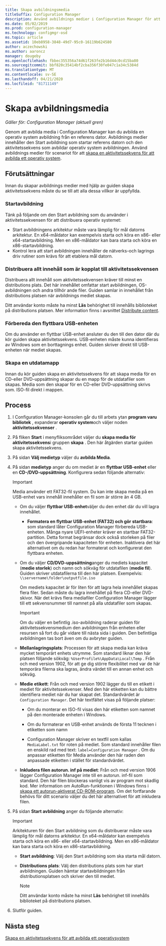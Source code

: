 ```yaml
---
title: Skapa avbildningsmedia
titleSuffix: Configuration Manager
description: Använd avbildnings medier i Configuration Manager för att avbilda en operativ system avbildning från en referens dator.
ms.date: 05/02/2019
ms.prod: configuration-manager
ms.technology: configmgr-osd
ms.topic: article
ms.assetid: 10eb8958-3848-49d7-95c0-16119b624580
author: aczechowski
ms.author: aaroncz
manager: dougeby
ms.openlocfilehash: fbbec355356a74d61f263fe2b16d44c0cd15ba80
ms.sourcegitcommit: bbf820c35414bf2cba356f30fe047c1a34c5384d
ms.translationtype: MT
ms.contentlocale: sv-SE
ms.lasthandoff: 04/21/2020
ms.locfileid: "81711149"
---
```

# <a name="create-capture-media"></a>Skapa avbildningsmedia

*Gäller för: Configuration Manager (aktuell gren)*

Genom att avbilda media i Configuration Manager kan du avbilda en operativ system avbildning från en referens dator. Avbildnings medier innehåller den Start avbildning som startar referens datorn och den aktivitetssekvens som avbildar operativ system avbildningen. Använd avbildnings medier för scenariot för att [skapa en aktivitetssekvens för att avbilda ett operativ system](create-a-task-sequence-to-capture-an-operating-system.md).  


## <a name="prerequisites"></a>Förutsättningar

Innan du skapar avbildnings medier med hjälp av guiden skapa aktivitetssekvens måste du se till att alla dessa villkor är uppfyllda.

### <a name="boot-image"></a>Startavbildning

Tänk på följande om den Start avbildning som du använder i aktivitetssekvensen för att distribuera operativ systemet:

- Start avbildningens arkitektur måste vara lämplig för mål datorns arkitektur. En x64-måldator kan exempelvis starta och köra en x86- eller x64-startavbildning. Men en x86-måldator kan bara starta och köra en x86-startavbildning.
- Kontrol lera att start avbildningen innehåller de nätverks-och lagrings driv rutiner som krävs för att etablera mål datorn.

### <a name="distribute-all-content-associated-with-the-task-sequence"></a>Distribuera allt innehåll som är kopplat till aktivitetssekvensen

Distribuera allt innehåll som aktivitetssekvensen kräver till minst en distributions plats. Det här innehållet omfattar start avbildningen, OS-avbildningen och andra tillhör ande filer. Guiden samlar in innehållet från distributions platsen när avbildnings mediet skapas.

Ditt användar konto måste ha minst **Läs** behörighet till innehålls biblioteket på distributions platsen. Mer information finns i avsnittet [Distribute content](../../core/servers/deploy/configure/deploy-and-manage-content.md#bkmk_distribute).

### <a name="prepare-the-removable-usb-drive"></a>Förbereda den flyttbara USB-enheten

Om du använder en flyttbar USB-enhet ansluter du den till den dator där du kör guiden skapa aktivitetssekvens. USB-enheten måste kunna identifieras av Windows som en borttagnings enhet. Guiden skriver direkt till USB-enheten när mediet skapas.

### <a name="create-an-output-folder"></a>Skapa en utdatamapp

Innan du kör guiden skapa en aktivitetssekvens för att skapa media för en CD-eller DVD-uppsättning skapar du en mapp för de utdatafiler som skapas. Media som den skapar för en CD-eller DVD-uppsättning skrivs som. ISO-fil direkt i mappen.


## <a name="process"></a>Process

1. I Configuration Manager-konsolen går du till arbets ytan **program varu bibliotek** , expanderar **operativ system**och väljer noden **aktivitetssekvenser** .  

2. På fliken **Start** i menyfliksområdet väljer du **skapa media för aktivitetssekvens**i gruppen **skapa** . Den här åtgärden startar guiden skapa aktivitetssekvens.  

3. På sidan **Välj medietyp** väljer du **avbilda Media**.  

4. På sidan **medietyp** anger du om mediet är en **flyttbar USB-enhet** eller en **CD-/DVD-uppsättning**. Konfigurera sedan följande alternativ:  

    > [!IMPORTANT]  
    > Media använder ett FAT32-fil system. Du kan inte skapa media på en USB-enhet vars innehåll innehåller en fil som är större än 4 GB.  

    - Om du väljer **flyttbar USB-enhet**väljer du den enhet där du vill lagra innehållet.  

        - **Formatera en flyttbar USB-enhet (FAT32) och gör startbara**: som standard låter Configuration Manager förbereda USB-enheten. Många nyare UEFI-enheter kräver en startbar FAT32-partition. Detta format begränsar dock också storleken på filer och den övergripande kapaciteten för enheten. Inaktivera det här alternativet om du redan har formaterat och konfigurerat den flyttbara enheten.

    - Om du väljer **CD/DVD-uppsättning**anger du mediets kapacitet (**medie storlek**) och namn och sökväg för utdatafilen (**medie fil**). Guiden skriver utdatafilerna till den här platsen. Exempelvis: `\\servername\folder\outputfile.iso`  

        Om mediets kapacitet är för liten för att lagra hela innehållet skapas flera filer. Sedan måste du lagra innehållet på flera CD-eller DVD-skivor. När det krävs flera mediafiler Configuration Manager lägger till ett sekvensnummer till namnet på alla utdatafiler som skapas.  

        > [!IMPORTANT]  
        > Om du väljer en befintlig .iso-avbildning raderar guiden för aktivitetssekvensmedium den avbildningen från enheten eller resursen så fort du går vidare till nästa sida i guiden. Den befintliga avbildningen tas bort även om du avbryter guiden.  

    - **Mellanlagringsplats**<!--1359388-->: Processen för att skapa media kan kräva mycket temporärt enhets utrymme. Som standard liknar den här platsen följande sökväg: `%UserProfile%\AppData\Local\Temp` . Från och med version 1902, för att ge dig större flexibilitet med var de här temporära filerna ska lagras, ändra värdet till en annan enhet och sökväg.  

    - **Medie etikett**<!--1359388-->: Från och med version 1902 lägger du till en etikett i mediet för aktivitetssekvenser. Med den här etiketten kan du bättre identifiera mediet när du har skapat det. Standardvärdet är `Configuration Manager`. Det här textfältet visas på följande platser:  

        - Om du monterar en ISO-fil visas den här etiketten som namnet på den monterade enheten i Windows.  

        - Om du formaterar en USB-enhet används de första 11 tecknen i etiketten som namn  

        - Configuration Manager skriver en textfil som kallas `MediaLabel.txt` för roten på mediet. Som standard innehåller filen en enskild rad med text: `label=Configuration Manager` . Om du anpassar etiketten för Media använder den här raden den anpassade etiketten i stället för standardvärdet.  

    - **Inkludera filen autorun. inf på mediet**<!-- 4090666 -->: Från och med version 1906 lägger Configuration Manager inte till en autorun. inf-fil som standard. Den här filen blockeras vanligt vis av program mot skadlig kod. Mer information om AutoRun-funktionen i Windows finns i [skapa ett autorun-aktiverat CD-ROM-program](https://docs.microsoft.com/windows/desktop/shell/autoplay). Om det fortfarande behövs för ditt scenario väljer du det här alternativet för att inkludera filen.  

5. På sidan **Start avbildning** anger du följande alternativ:  

    > [!IMPORTANT]  
    > Arkitekturen för den Start avbildning som du distribuerar måste vara lämplig för mål datorns arkitektur. En x64-måldator kan exempelvis starta och köra en x86- eller x64-startavbildning. Men en x86-måldator kan bara starta och köra en x86-startavbildning.  

    - **Start avbildning**: Välj den Start avbildning som ska starta mål datorn.  

    - **Distributions plats**: Välj den distributions plats som har start avbildningen. Guiden hämtar startavbildningen från distributionsplatsen och skriver den till mediet.  

        > [!NOTE]  
        > Ditt användar konto måste ha minst **Läs** behörighet till innehålls biblioteket på distributions platsen.  

6. Slutför guiden.  


## <a name="next-steps"></a>Nästa steg

[Skapa en aktivitetssekvens för att avbilda ett operativsystem](create-a-task-sequence-to-capture-an-operating-system.md)
